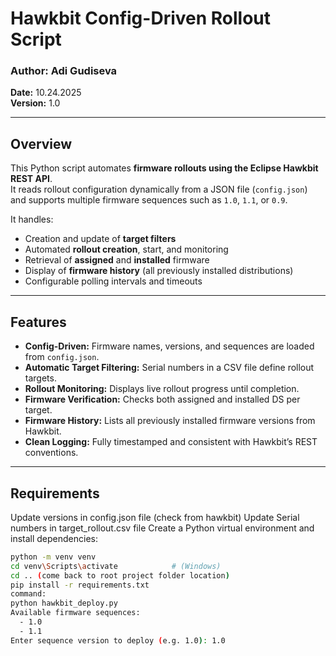 # Hawkbit Config-Driven Rollout Script

### Author: Adi Gudiseva  
**Date:** 10.24.2025  
**Version:** 1.0  

---

##  Overview

This Python script automates **firmware rollouts using the Eclipse Hawkbit REST API**.  
It reads rollout configuration dynamically from a JSON file (`config.json`) and supports multiple firmware sequences such as `1.0`, `1.1`, or `0.9`.

It handles:
- Creation and update of **target filters**
- Automated **rollout creation**, start, and monitoring
- Retrieval of **assigned** and **installed** firmware
- Display of **firmware history** (all previously installed distributions)
- Configurable polling intervals and timeouts

---

##  Features

- **Config-Driven:** Firmware names, versions, and sequences are loaded from `config.json`.
- **Automatic Target Filtering:** Serial numbers in a CSV file define rollout targets.
- **Rollout Monitoring:** Displays live rollout progress until completion.
- **Firmware Verification:** Checks both assigned and installed DS per target.
- **Firmware History:** Lists all previously installed firmware versions from Hawkbit.
- **Clean Logging:** Fully timestamped and consistent with Hawkbit’s REST conventions.

---

##  Requirements
Update versions in config.json file (check from hawkbit)
Update Serial numbers in target_rollout.csv file
Create a Python virtual environment and install dependencies:

```bash
python -m venv venv
cd venv\Scripts\activate            # (Windows)
cd .. (come back to root project folder location)
pip install -r requirements.txt
command:
python hawkbit_deploy.py
Available firmware sequences:
  - 1.0
  - 1.1
Enter sequence version to deploy (e.g. 1.0): 1.0



